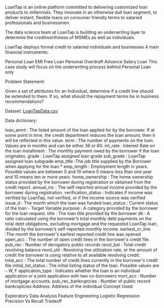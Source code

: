 LoanTap is an online platform committed to delivering customized loan products to millennials. They innovate in an otherwise dull loan segment, to deliver instant, flexible loans on consumer friendly terms to salaried professionals and businessmen.

The data science team at LoanTap is building an underwriting layer to determine the creditworthiness of MSMEs as well as individuals.

LoanTap deploys formal credit to salaried individuals and businesses 4 main financial instruments:

Personal Loan
EMI Free Loan
Personal Overdraft
Advance Salary Loan
This case study will focus on the underwriting process behind Personal Loan only

Problem Statement:

Given a set of attributes for an Individual, determine if a credit line should be extended to them. If so, what should the repayment terms be in business recommendations?

Dataset: [LoanTapData.csv](https://drive.google.com/file/d/1ZPYj7CZCfxntE8p2Lze_4QO4MyEOy6_d/view)

Data dictionary:

loan_amnt : The listed amount of the loan applied for by the borrower. If at some point in time, the credit department reduces the loan amount, then it will be reflected in this value.
term : The number of payments on the loan. Values are in months and can be either 36 or 60.
int_rate : Interest Rate on the loan
installment : The monthly payment owed by the borrower if the loan originates.
grade : LoanTap assigned loan grade
sub_grade : LoanTap assigned loan subgrade
emp_title :The job title supplied by the Borrower when applying for the loan.*
emp_length : Employment length in years. Possible values are between 0 and 10 where 0 means less than one year and 10 means ten or more years.
home_ownership : The home ownership status provided by the borrower during registration or obtained from the credit report.
annual_inc : The self-reported annual income provided by the borrower during registration.
verification_status : Indicates if income was verified by LoanTap, not verified, or if the income source was verified
issue_d : The month which the loan was funded
loan_status : Current status of the loan - Target Variable
purpose : A category provided by the borrower for the loan request.
title : The loan title provided by the borrower
dti : A ratio calculated using the borrower’s total monthly debt payments on the total debt obligations, excluding mortgage and the requested LoanTap loan, divided by the borrower’s self-reported monthly income.
earliest_cr_line :The month the borrower's earliest reported credit line was opened
open_acc : The number of open credit lines in the borrower's credit file.
pub_rec : Number of derogatory public records
revol_bal : Total credit revolving balance
revol_util : Revolving line utilization rate, or the amount of credit the borrower is using relative to all available revolving credit.
total_acc : The total number of credit lines currently in the borrower's credit file
initial_list_status : The initial listing status of the loan. Possible values are – W, F
application_type : Indicates whether the loan is an individual application or a joint application with two co-borrowers
mort_acc : Number of mortgage accounts.
pub_rec_bankruptcies : Number of public record bankruptcies
Address: Address of the individual
Concept Used:

Exploratory Data Analysis
Feature Engineering
Logistic Regression
Precision Vs Recall Tradeoff

